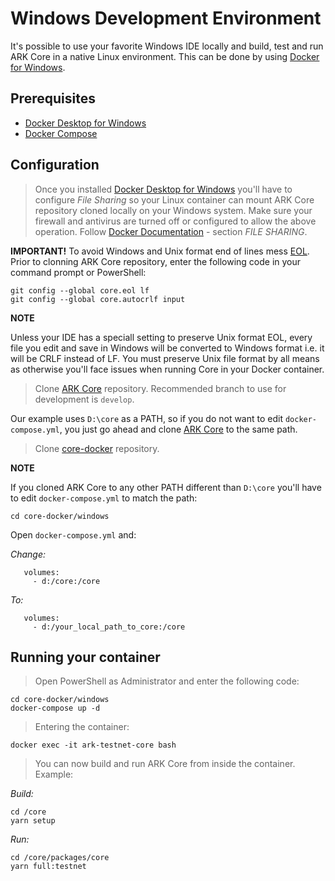 # Windows Development Environment

It's possible to use your favorite Windows IDE locally and build, test and run ARK Core in a native Linux environment. This can be done by using [Docker for Windows](https://docs.docker.com/docker-for-windows/).

## Prerequisites

- [Docker Desktop for Windows](https://docs.docker.com/docker-for-windows/install)
- [Docker Compose](https://docs.docker.com/compose/install/)  

## Configuration

> Once you installed [Docker Desktop for Windows](https://docs.docker.com/docker-for-windows/install) you'll have to configure _File Sharing_ so your Linux container can mount ARK Core repository cloned locally on your Windows system. 
Make sure your firewall and antivirus are turned off or configured to allow the above operation. Follow [Docker Documentation](https://docs.docker.com/docker-for-windows/) - section _FILE SHARING_.

**IMPORTANT!**
To avoid Windows and Unix format end of lines mess [EOL](https://en.wikipedia.org/wiki/Newline). Prior to clonning ARK Core repository, enter the following code in your command prompt or PowerShell:

```
git config --global core.eol lf
git config --global core.autocrlf input
```

**NOTE**

Unless your IDE has a speciall setting to preserve Unix format EOL, every file you edit and save in Windows will be converted to Windows format i.e. it will be CRLF instead of LF. You must preserve Unix file format by all means as otherwise you'll face issues when running Core in your Docker container.

> Clone [ARK Core](https://github.com/ArkEcosystem/core.git) repository. Recommended branch to use for development is `develop`.

Our example uses `D:\core` as a PATH, so if you do not want to edit `docker-compose.yml`, you just go ahead and clone [ARK Core](https://github.com/ArkEcosystem/core.git) to the same path.

> Clone [core-docker](https://github.com/ArkEcosystem/core-docker.git) repository.

**NOTE** 

If you cloned ARK Core to any other PATH different than `D:\core` you'll have to edit `docker-compose.yml` to match the path:

```
cd core-docker/windows
```

Open `docker-compose.yml` and:

_Change:_

```
   volumes:
     - d:/core:/core
```
_To:_

```
   volumes:
     - d:/your_local_path_to_core:/core
```

## Running your container

> Open PowerShell as Administrator and enter the following code:

```
cd core-docker/windows
docker-compose up -d
```

> Entering the container:

```
docker exec -it ark-testnet-core bash
```

> You can now build and run ARK Core from inside the container. Example:

_Build:_

```
cd /core
yarn setup
```

_Run:_

```
cd /core/packages/core
yarn full:testnet
```
